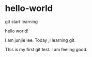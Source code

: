 # hello-world
git start learning

hello world! 

I am junjie lee. Today ,I learning git.

This is my first git  test. I am feeling good.
